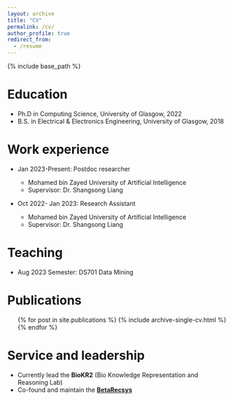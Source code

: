 ```yaml
---
layout: archive
title: "CV"
permalink: /cv/
author_profile: true
redirect_from:
  - /resume
---
```


{% include base_path %}

Education
======
* Ph.D in Computing Science, University of Glasgow, 2022
* B.S. in Electrical & Electronics Engineering, University of Glasgow, 2018

Work experience
======
* Jan 2023-Present: Postdoc researcher
  * Mohamed bin Zayed University of Artificial Intelligence
  * Supervisor: Dr. Shangsong Liang

* Oct 2022- Jan 2023: Research Assistant
  * Mohamed bin Zayed University of Artificial Intelligence
  * Supervisor: Dr. Shangsong Liang

Teaching
======
* Aug 2023 Semester: DS701 Data Mining

Publications
======
  <ul>{% for post in site.publications %}
    {% include archive-single-cv.html %}
  {% endfor %}</ul>
  
<!-- Talks
======
  <ul>{% for post in site.talks %}
    {% include archive-single-talk-cv.html %}
  {% endfor %}</ul> -->
  
  
Service and leadership
======
* Currently lead the **BioKR2** (Bio Knowledge Representation and Reasoning Lab)
* Co-found and maintain the [**BetaRecsys**](https://github.com/beta-team/beta-recsys) 
